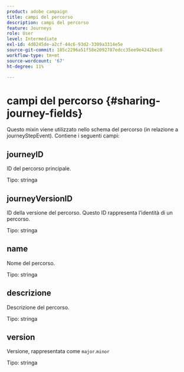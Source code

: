 ```yaml
---
product: adobe campaign
title: campi del percorso
description: campi del percorso
feature: Journeys
role: User
level: Intermediate
exl-id: 4d0245de-a2cf-44c6-93d2-3309a3314e5e
source-git-commit: 185c2296a51f58e2092787edcc35ee9e4242bec8
workflow-type: tm+mt
source-wordcount: '67'
ht-degree: 11%

---
```


# campi del percorso {#sharing-journey-fields}

Questo mixin viene utilizzato nello schema del percorso (in relazione a journeyStepEvent). Contiene i seguenti campi:

## journeyID

ID del percorso principale.

Tipo: stringa

## journeyVersionID

ID della versione del percorso. Questo ID rappresenta l’identità di un percorso.

Tipo: stringa

## name

Nome del percorso.

Tipo: stringa

## descrizione

Descrizione del percorso.

Tipo: stringa

## version

Versione, rappresentata come `major`.`minor`

Tipo: stringa
